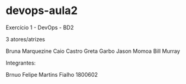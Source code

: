 # devops-aula2
Exercício 1 - DevOps - BD2

3 atores/atrizes

Bruna Marquezine
Caio Castro
Greta Garbo
Jason Momoa
Bill Murray

Integrantes:

Brnuo Felipe Martins Fialho 1800602
